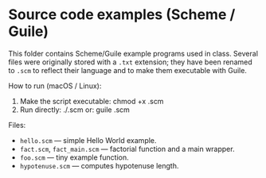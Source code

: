 # Source code examples (Scheme / Guile)

This folder contains Scheme/Guile example programs used in class. Several files were originally stored with a `.txt` extension; they have been renamed to `.scm` to reflect their language and to make them executable with Guile.

How to run (macOS / Linux):

1. Make the script executable: chmod +x <file>.scm
2. Run directly: ./<file>.scm <args>
   or: guile <file>.scm <args>

Files:
- `hello.scm` — simple Hello World example.
- `fact.scm`, `fact_main.scm` — factorial function and a main wrapper.
- `foo.scm` — tiny example function.
- `hypotenuse.scm` — computes hypotenuse length.

